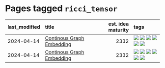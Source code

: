 # Pages tagged `ricci_tensor`

|last_modified|title|est. idea maturity|tags
|:---|:---|---:|:---|
|2024-04-14|[Continous Graph Embedding](../semantic_space_geometry.md)|2332|[![](https://img.shields.io/badge/tag-differential_geometry-3c3258)](../tags/differential_geometry.md) [![](https://img.shields.io/badge/tag-experimental-fe4dc)](../tags/experimental.md) [![](https://img.shields.io/badge/tag-gnn-d47f6f)](../tags/gnn.md) [![](https://img.shields.io/badge/tag-ricci_tensor-913db)](../tags/ricci_tensor.md) [![](https://img.shields.io/badge/tag-riemannian_geometry-193ec4)](../tags/riemannian_geometry.md) [![](https://img.shields.io/badge/tag-topology-8b3cb7)](../tags/topology.md)|
|2024-04-14|[Continous Graph Embedding](../continuous_graph_embedding.md)|2332|[![](https://img.shields.io/badge/tag-differential_geometry-3c3258)](../tags/differential_geometry.md) [![](https://img.shields.io/badge/tag-experimental-fe4dc)](../tags/experimental.md) [![](https://img.shields.io/badge/tag-gnn-d47f6f)](../tags/gnn.md) [![](https://img.shields.io/badge/tag-ricci_tensor-913db)](../tags/ricci_tensor.md) [![](https://img.shields.io/badge/tag-riemannian_geometry-193ec4)](../tags/riemannian_geometry.md) [![](https://img.shields.io/badge/tag-topology-8b3cb7)](../tags/topology.md)|